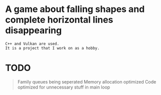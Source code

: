 # A game about falling shapes and complete horizontal lines disappearing
    C++ and Vulkan are used.
    It is a project that I work on as a hobby.

# TODO
> Family queues being seperated
> Memory allocation optimized
> Code optimized for unnecessary stuff in main loop
